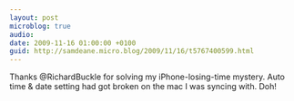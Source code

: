 ```yaml
---
layout: post
microblog: true
audio: 
date: 2009-11-16 01:00:00 +0100
guid: http://samdeane.micro.blog/2009/11/16/t5767400599.html
---
```

Thanks @RichardBuckle for solving my iPhone-losing-time mystery. Auto time &amp; date setting had got broken on the mac I was syncing with. Doh!
